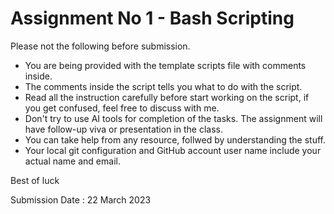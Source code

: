 # Assignment No 1 - Bash Scripting

Please not the following before submission.

* You are being provided with the template scripts file with comments inside.
* The comments inside the script tells you what to do with the script.
* Read all the instruction carefully before start working on the script, if you get confused, feel free to discuss with me.
* Don't try to use AI tools for completion of the tasks. The assignment will have follow-up viva or presentation in the class.
* You can take help from any resource, follwed by understanding the stuff.
* Your local git configuration and GitHub account user name include your actual name and email.

Best of luck

Submission Date : 22 March 2023
